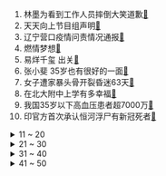 1. 林墨为看到工作人员摔倒大笑道歉[:link:](https://s.weibo.com/weibo?q=%23林墨为看到工作人员摔倒大笑道歉%23&Refer=top)
2. 天天向上节目组声明[:link:](https://s.weibo.com/weibo?q=%23天天向上节目组声明%23&Refer=top)
3. 辽宁营口疫情问责情况通报[:link:](https://s.weibo.com/weibo?q=%23辽宁营口疫情问责情况通报%23&Refer=top)
4. 燃情梦想[:link:](https://s.weibo.com/weibo?q=%23燃情梦想%23&Refer=top)
5. 易烊千玺 出关[:link:](https://s.weibo.com/weibo?q=%23易烊千玺%20出关%23&Refer=top)
6. 张小斐 35岁也有很好的一面[:link:](https://s.weibo.com/weibo?q=%23张小斐%2035岁也有很好的一面%23&Refer=top)
7. 女子遭家暴头骨开裂昏迷63天[:link:](https://s.weibo.com/weibo?q=%23女子遭家暴头骨开裂昏迷63天%23&Refer=top)
8. 在北大附中上学有多幸福[:link:](https://s.weibo.com/weibo?q=%23在北大附中上学有多幸福%23&Refer=top)
9. 我国35岁以下高血压患者超7000万[:link:](https://s.weibo.com/weibo?q=%23我国35岁以下高血压患者超7000万%23&Refer=top)
10. 印官方首次承认恒河浮尸有新冠死者[:link:](https://s.weibo.com/weibo?q=%23印官方首次承认恒河浮尸有新冠死者%23&Refer=top)
<details>
<summary>11 ~ 20</summary>

11. 微软董事会调查盖茨与一女性员工关系[:link:](https://s.weibo.com/weibo?q=%23微软董事会调查盖茨与一女性员工关系%23&Refer=top)
12. 吴千语 施伯雄[:link:](https://s.weibo.com/weibo?q=%23吴千语%20施伯雄%23&Refer=top)
13. 阿娇 婚姻比爱情更需要承诺[:link:](https://s.weibo.com/weibo?q=%23阿娇%20婚姻比爱情更需要承诺%23&Refer=top)
14. 王力宏脏辫络腮胡[:link:](https://s.weibo.com/weibo?q=%23王力宏脏辫络腮胡%23&Refer=top)
15. 御赐小仵作[:link:](https://s.weibo.com/weibo?q=%23御赐小仵作%23&Refer=top)
16. 31省区市新增5例本土确诊病例[:link:](https://s.weibo.com/weibo?q=%2331省区市新增5例本土确诊病例%23&Refer=top)
17. 侯耀华[:link:](https://s.weibo.com/weibo?q=%23侯耀华%23&Refer=top)
18. 新研究发现冠状病毒致命弱点[:link:](https://s.weibo.com/weibo?q=%23新研究发现冠状病毒致命弱点%23&Refer=top)
19. 你很喜欢但穿不出去的衣服[:link:](https://s.weibo.com/weibo?q=%23你很喜欢但穿不出去的衣服%23&Refer=top)
20. 微软董事决定盖茨应离开董事会[:link:](https://s.weibo.com/weibo?q=%23微软董事决定盖茨应离开董事会%23&Refer=top)
</details>
<details>
<summary>21 ~ 30</summary>

21. 印度疫情[:link:](https://s.weibo.com/weibo?q=%23印度疫情%23&Refer=top)
22. 白敬亭呼吁粉丝给团队一些理解[:link:](https://s.weibo.com/weibo?q=%23白敬亭呼吁粉丝给团队一些理解%23&Refer=top)
23. 沈月直播插不上嘴[:link:](https://s.weibo.com/weibo?q=%23沈月直播插不上嘴%23&Refer=top)
24. 年轻人适合过低欲望生活吗[:link:](https://s.weibo.com/weibo?q=%23年轻人适合过低欲望生活吗%23&Refer=top)
25. 刘宇为周柯宇庆生[:link:](https://s.weibo.com/weibo?q=%23刘宇为周柯宇庆生%23&Refer=top)
26. 王俊凯像极了在ktv的我[:link:](https://s.weibo.com/weibo?q=%23王俊凯像极了在ktv的我%23&Refer=top)
27. 张彬彬大半夜加餐被工作人员抓包[:link:](https://s.weibo.com/weibo?q=%23张彬彬大半夜加餐被工作人员抓包%23&Refer=top)
28. 贾乃亮说假话好好笑[:link:](https://s.weibo.com/weibo?q=%23贾乃亮说假话好好笑%23&Refer=top)
29. 31省区市新增25例确诊[:link:](https://s.weibo.com/weibo?q=%2331省区市新增25例确诊%23&Refer=top)
30. 香兰素[:link:](https://s.weibo.com/weibo?q=%23香兰素%23&Refer=top)
</details>
<details>
<summary>31 ~ 40</summary>

31. 还有3周高考[:link:](https://s.weibo.com/weibo?q=%23还有3周高考%23&Refer=top)
32. 小偷吃力背走五六十斤硬币[:link:](https://s.weibo.com/weibo?q=%23小偷吃力背走五六十斤硬币%23&Refer=top)
33. 福岛核电站储水罐已多次泄漏[:link:](https://s.weibo.com/weibo?q=%23福岛核电站储水罐已多次泄漏%23&Refer=top)
34. 库里掀衣庆祝[:link:](https://s.weibo.com/weibo?q=%23库里掀衣庆祝%23&Refer=top)
35. 粉丝坐在男朋友肩上看蔡徐坤[:link:](https://s.weibo.com/weibo?q=%23粉丝坐在男朋友肩上看蔡徐坤%23&Refer=top)
36. 六安4地调整为中风险地区[:link:](https://s.weibo.com/weibo?q=%23六安4地调整为中风险地区%23&Refer=top)
37. 三爽表白小妹成功[:link:](https://s.weibo.com/weibo?q=%23三爽表白小妹成功%23&Refer=top)
38. RNG战胜PGG[:link:](https://s.weibo.com/weibo?q=%23RNG战胜PGG%23&Refer=top)
39. 湖南平江520当天不办离婚业务[:link:](https://s.weibo.com/weibo?q=%23湖南平江520当天不办离婚业务%23&Refer=top)
40. 天天向上[:link:](https://s.weibo.com/weibo?q=%23天天向上%23&Refer=top)
</details>
<details>
<summary>41 ~ 50</summary>

41. 湖人 鹈鹕[:link:](https://s.weibo.com/weibo?q=%23湖人%20鹈鹕%23&Refer=top)
42. 飞机飞过云层有多美[:link:](https://s.weibo.com/weibo?q=%23飞机飞过云层有多美%23&Refer=top)
43. 恰好是少年[:link:](https://s.weibo.com/weibo?q=%23恰好是少年%23&Refer=top)
44. 大连急寻多趟公交乘车人员[:link:](https://s.weibo.com/weibo?q=%23大连急寻多趟公交乘车人员%23&Refer=top)
45. 以色列一犹太教堂发生坍塌[:link:](https://s.weibo.com/weibo?q=%23以色列一犹太教堂发生坍塌%23&Refer=top)
46. 国际不再恐同日[:link:](https://s.weibo.com/weibo?q=%23国际不再恐同日%23&Refer=top)
47. 奶奶喂猫有多生猛[:link:](https://s.weibo.com/weibo?q=%23奶奶喂猫有多生猛%23&Refer=top)
48. 517[:link:](https://s.weibo.com/weibo?q=%23517%23&Refer=top)
49. 库里常规赛得分王[:link:](https://s.weibo.com/weibo?q=%23库里常规赛得分王%23&Refer=top)
50. 内蒙古曾接收3000多名南方孤儿[:link:](https://s.weibo.com/weibo?q=%23内蒙古曾接收3000多名南方孤儿%23&Refer=top)
51. 修文物时脚手架倒塌他大喊抓好壁画[:link:](https://s.weibo.com/weibo?q=%23修文物时脚手架倒塌他大喊抓好壁画%23&Refer=top)
</details>